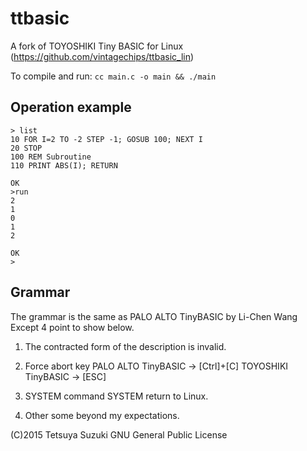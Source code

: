 # ttbasic
A fork of TOYOSHIKI Tiny BASIC for Linux (https://github.com/vintagechips/ttbasic_lin)

To compile and run: `cc main.c -o main && ./main`

## Operation example
```
> list
10 FOR I=2 TO -2 STEP -1; GOSUB 100; NEXT I
20 STOP
100 REM Subroutine
110 PRINT ABS(I); RETURN

OK
>run
2
1
0
1
2

OK
>
```
## Grammar
The grammar is the same as
PALO ALTO TinyBASIC by Li-Chen Wang
Except 4 point to show below.

1. The contracted form of the description is invalid.

2. Force abort key
PALO ALTO TinyBASIC -> [Ctrl]+[C]
TOYOSHIKI TinyBASIC -> [ESC]

3. SYSTEM command
SYSTEM return to Linux.

4. Other some beyond my expectations.

(C)2015 Tetsuya Suzuki
GNU General Public License
